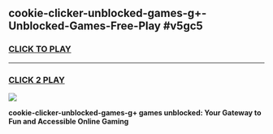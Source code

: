 
## cookie-clicker-unblocked-games-g+-Unblocked-Games-Free-Play #v5gc5
<h3>
<a href="https://us.freeplayer.one?title=cookie-clicker-unblocked-games-g+&ref=9M">CLICK TO PLAY</a></h3>
<hr>

<h3>
<a href="https://us.freeplayer.one?title=cookie-clicker-unblocked-games-g+&ref=9M">CLICK 2 PLAY</a>
  
</h3>

<a href="https://us.freeplayer.one?title=cookie-clicker-unblocked-games-g+&ref=9M"><img src="https://clearcache.store/games.png"></a>


**cookie-clicker-unblocked-games-g+ games unblocked: Your Gateway to Fun and Accessible Online Gaming**
